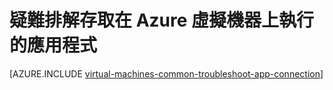 <properties
	pageTitle="針對 Windows VM 上的應用程式存取問題進行疑難排解 | Microsoft Azure"
	description="如果您無法存取在 Azure 虛擬機器上執行的應用程式，請使用下列步驟釐清問題的來源。"
	services="virtual-machines-windows"
	documentationCenter=""
	authors="iainfoulds"
	manager="timlt"
	editor=""
	tags="top-support-issue,azure-service-management,azure-resource-manager"/>

<tags
	ms.service="virtual-machines-windows"
	ms.workload="infrastructure-services"
	ms.tgt_pltfrm="vm-windows"
	ms.devlang="na"
	ms.topic="support-article"
	ms.date="09/27/2016"
	ms.author="iainfou"/>

# 疑難排解存取在 Azure 虛擬機器上執行的應用程式

[AZURE.INCLUDE [virtual-machines-common-troubleshoot-app-connection](../../includes/virtual-machines-common-troubleshoot-app-connection.md)]

<!---HONumber=AcomDC_0928_2016-->